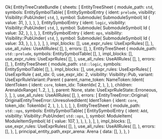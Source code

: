 Ok(
    EntityTreeCrateBundle {
        sheets: [
            EntityTreeSheet {
                module_path: `std`,
                symbols: EntitySymbolTable(
                    [
                        EntitySymbolEntry {
                            ident: `prelude`,
                            visibility: Visibility::PubUnder(
                                `std`,
                            ),
                            symbol: Submodule(
                                SubmoduleSymbol(
                                    Id {
                                        value: 31,
                                    },
                                ),
                            ),
                        },
                        EntitySymbolEntry {
                            ident: `logic`,
                            visibility: Visibility::PubUnder(
                                `std`,
                            ),
                            symbol: Submodule(
                                SubmoduleSymbol(
                                    Id {
                                        value: 32,
                                    },
                                ),
                            ),
                        },
                        EntitySymbolEntry {
                            ident: `ops`,
                            visibility: Visibility::PubUnder(
                                `std`,
                            ),
                            symbol: Submodule(
                                SubmoduleSymbol(
                                    Id {
                                        value: 33,
                                    },
                                ),
                            ),
                        },
                    ],
                ),
                impl_blocks: [],
                use_expr_rules: UseExprRules(
                    [],
                ),
                use_all_rules: UseAllRules(
                    [],
                ),
                errors: [],
            },
            EntityTreeSheet {
                module_path: `std::prelude`,
                symbols: EntitySymbolTable(
                    [],
                ),
                impl_blocks: [],
                use_expr_rules: UseExprRules(
                    [],
                ),
                use_all_rules: UseAllRules(
                    [],
                ),
                errors: [],
            },
            EntityTreeSheet {
                module_path: `std::logic`,
                symbols: EntitySymbolTable(
                    [],
                ),
                impl_blocks: [],
                use_expr_rules: UseExprRules(
                    [
                        UseExprRule {
                            ast_idx: 0,
                            use_expr_idx: 2,
                            visibility: Visibility::Pub,
                            variant: UseExprRuleVariant::Parent {
                                parent_name_token: NameToken::Ident(
                                    IdentToken {
                                        ident: `core`,
                                        token_idx: TokenIdx(
                                            2,
                                        ),
                                    },
                                ),
                                children: ArenaIdxRange(
                                    1..2,
                                ),
                            },
                            parent: None,
                            state: UseExprRuleState::Erroneous,
                        },
                    ],
                ),
                use_all_rules: UseAllRules(
                    [],
                ),
                errors: [
                    EntityTreeError::Original(
                        OriginalEntityTreeError::UnresolvedIdent(
                            IdentToken {
                                ident: `core`,
                                token_idx: TokenIdx(
                                    2,
                                ),
                            },
                        ),
                    ),
                ],
            },
            EntityTreeSheet {
                module_path: `std::ops`,
                symbols: EntitySymbolTable(
                    [
                        EntitySymbolEntry {
                            ident: `Add`,
                            visibility: Visibility::PubUnder(
                                `std::ops`,
                            ),
                            symbol: ModuleItem(
                                ModuleItemSymbol(
                                    Id {
                                        value: 107,
                                    },
                                ),
                            ),
                        },
                    ],
                ),
                impl_blocks: [],
                use_expr_rules: UseExprRules(
                    [],
                ),
                use_all_rules: UseAllRules(
                    [],
                ),
                errors: [],
            },
        ],
        principal_entity_path_expr_arena: Arena {
            data: [],
        },
    },
)